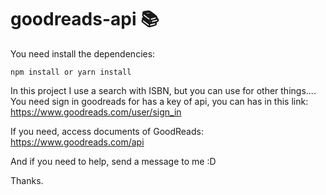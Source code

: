 # goodreads-api :books:

You need install the dependencies: 
```
npm install or yarn install
```
In this project I use a search with ISBN, but you can use for other things....
You need sign in goodreads for has a key of api, you can has in this link: https://www.goodreads.com/user/sign_in

If you need, access documents of GoodReads: https://www.goodreads.com/api

And if you need to help, send a message to me :D

Thanks.

